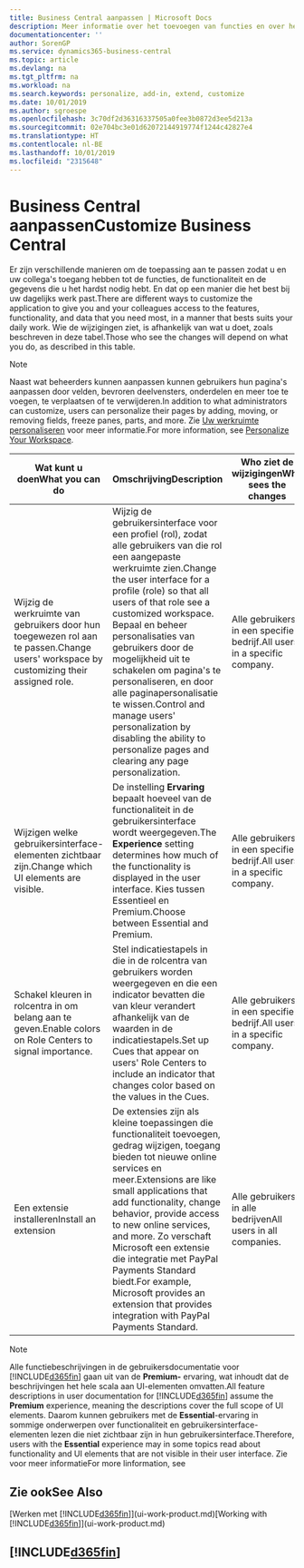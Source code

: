 ```yaml
---
title: Business Central aanpassen | Microsoft Docs
description: Meer informatie over het toevoegen van functies en over het aanpassen van Business Central
documentationcenter: ''
author: SorenGP
ms.service: dynamics365-business-central
ms.topic: article
ms.devlang: na
ms.tgt_pltfrm: na
ms.workload: na
ms.search.keywords: personalize, add-in, extend, customize
ms.date: 10/01/2019
ms.author: sgroespe
ms.openlocfilehash: 3c70df2d36316337505a0fee3b0872d3ee5d213a
ms.sourcegitcommit: 02e704bc3e01d62072144919774f1244c42827e4
ms.translationtype: HT
ms.contentlocale: nl-BE
ms.lasthandoff: 10/01/2019
ms.locfileid: "2315648"
---
```

# <a name="customize-business-central"></a><span data-ttu-id="dd5a6-103">Business Central aanpassen</span><span class="sxs-lookup"><span data-stu-id="dd5a6-103">Customize Business Central</span></span>
<span data-ttu-id="dd5a6-104">Er zijn verschillende manieren om de toepassing aan te passen zodat u en uw collega's toegang hebben tot de functies, de functionaliteit en de gegevens die u het hardst nodig hebt. En dat op een manier die het best bij uw dagelijks werk past.</span><span class="sxs-lookup"><span data-stu-id="dd5a6-104">There are different ways to customize the application to give you and your colleagues access to the features, functionality, and data that you need most, in a manner that bests suits your daily work.</span></span> <span data-ttu-id="dd5a6-105">Wie de wijzigingen ziet, is afhankelijk van wat u doet, zoals beschreven in deze tabel.</span><span class="sxs-lookup"><span data-stu-id="dd5a6-105">Those who see the changes will depend on what you do, as described in this table.</span></span>

> [!NOTE]
> <span data-ttu-id="dd5a6-106">Naast wat beheerders kunnen aanpassen kunnen gebruikers hun pagina's aanpassen door velden, bevroren deelvensters, onderdelen en meer toe te voegen, te verplaatsen of te verwijderen.</span><span class="sxs-lookup"><span data-stu-id="dd5a6-106">In addition to what administrators can customize, users can personalize their pages by adding, moving, or removing fields, freeze panes, parts, and more.</span></span> <span data-ttu-id="dd5a6-107">Zie [Uw werkruimte personaliseren](ui-personalization-user.md) voor meer informatie.</span><span class="sxs-lookup"><span data-stu-id="dd5a6-107">For more information, see [Personalize Your Workspace](ui-personalization-user.md).</span></span>

| <span data-ttu-id="dd5a6-108">Wat kunt u doen</span><span class="sxs-lookup"><span data-stu-id="dd5a6-108">What you can do</span></span>    |  <span data-ttu-id="dd5a6-109">Omschrijving</span><span class="sxs-lookup"><span data-stu-id="dd5a6-109">Description</span></span>  |  <span data-ttu-id="dd5a6-110">Who ziet de wijzigingen</span><span class="sxs-lookup"><span data-stu-id="dd5a6-110">Who sees the changes</span></span>  |  <span data-ttu-id="dd5a6-111">Meer informatie</span><span class="sxs-lookup"><span data-stu-id="dd5a6-111">More information</span></span>  |
|-----|---------------|---------|-------|
|<span data-ttu-id="dd5a6-112">Wijzig de werkruimte van gebruikers door hun toegewezen rol aan te passen.</span><span class="sxs-lookup"><span data-stu-id="dd5a6-112">Change users' workspace by customizing their assigned role.</span></span>|<span data-ttu-id="dd5a6-113">Wijzig de gebruikersinterface voor een profiel (rol), zodat alle gebruikers van die rol een aangepaste werkruimte zien.</span><span class="sxs-lookup"><span data-stu-id="dd5a6-113">Change the user interface for a profile (role) so that all users of that role see a customized workspace.</span></span> <span data-ttu-id="dd5a6-114">Bepaal en beheer personalisaties van gebruikers door de mogelijkheid uit te schakelen om pagina's te personaliseren, en door alle paginapersonalisatie te wissen.</span><span class="sxs-lookup"><span data-stu-id="dd5a6-114">Control and manage users' personalization by disabling the ability to personalize pages and clearing any page personalization.</span></span>|<span data-ttu-id="dd5a6-115">Alle gebruikers in een specifiek bedrijf.</span><span class="sxs-lookup"><span data-stu-id="dd5a6-115">All users in a specific company.</span></span>|[<span data-ttu-id="dd5a6-116">Pagina's aanpassen voor profielen</span><span class="sxs-lookup"><span data-stu-id="dd5a6-116">Customize Pages for Profiles</span></span>](ui-personalization-manage.md)|
|<span data-ttu-id="dd5a6-117">Wijzigen welke gebruikersinterface-elementen zichtbaar zijn.</span><span class="sxs-lookup"><span data-stu-id="dd5a6-117">Change which UI elements are visible.</span></span>|<span data-ttu-id="dd5a6-118">De instelling **Ervaring** bepaalt hoeveel van de functionaliteit in de gebruikersinterface wordt weergegeven.</span><span class="sxs-lookup"><span data-stu-id="dd5a6-118">The **Experience** setting determines how much of the functionality is displayed in the user interface.</span></span> <span data-ttu-id="dd5a6-119">Kies tussen Essentieel en Premium.</span><span class="sxs-lookup"><span data-stu-id="dd5a6-119">Choose between Essential and Premium.</span></span>|<span data-ttu-id="dd5a6-120">Alle gebruikers in een specifiek bedrijf.</span><span class="sxs-lookup"><span data-stu-id="dd5a6-120">All users in a specific company.</span></span>|[<span data-ttu-id="dd5a6-121">Wijzigen welke functies worden weergegeven</span><span class="sxs-lookup"><span data-stu-id="dd5a6-121">Change Which Features are Displayed</span></span>](ui-experiences.md)|
|<span data-ttu-id="dd5a6-122">Schakel kleuren in rolcentra in om belang aan te geven.</span><span class="sxs-lookup"><span data-stu-id="dd5a6-122">Enable colors on Role Centers to signal importance.</span></span>|<span data-ttu-id="dd5a6-123">Stel indicatiestapels in die in de rolcentra van gebruikers worden weergegeven en die een indicator bevatten die van kleur verandert afhankelijk van de waarden in de indicatiestapels.</span><span class="sxs-lookup"><span data-stu-id="dd5a6-123">Set up Cues that appear on users' Role Centers to include an indicator that changes color based on the values in the Cues.</span></span>|<span data-ttu-id="dd5a6-124">Alle gebruikers in een specifiek bedrijf.</span><span class="sxs-lookup"><span data-stu-id="dd5a6-124">All users in a specific company.</span></span>|[<span data-ttu-id="dd5a6-125">Een gekleurde indicator instellen voor indicatiestapels</span><span class="sxs-lookup"><span data-stu-id="dd5a6-125">Set Up a Colored Indicator on Cues</span></span>](admin-how-set-up-colored-indicator-on-cues.md)|
|<span data-ttu-id="dd5a6-126">Een extensie installeren</span><span class="sxs-lookup"><span data-stu-id="dd5a6-126">Install an extension</span></span>|<span data-ttu-id="dd5a6-127">De extensies zijn als kleine toepassingen die functionaliteit toevoegen, gedrag wijzigen, toegang bieden tot nieuwe online services en meer.</span><span class="sxs-lookup"><span data-stu-id="dd5a6-127">Extensions are like small applications that add functionality, change behavior, provide access to new online services, and more.</span></span> <span data-ttu-id="dd5a6-128">Zo verschaft Microsoft een extensie die integratie met PayPal Payments Standard biedt.</span><span class="sxs-lookup"><span data-stu-id="dd5a6-128">For example, Microsoft provides an extension that provides integration with PayPal Payments Standard.</span></span>|<span data-ttu-id="dd5a6-129">Alle gebruikers in alle bedrijven</span><span class="sxs-lookup"><span data-stu-id="dd5a6-129">All users in all companies.</span></span>|[<span data-ttu-id="dd5a6-130">Aanpassen met behulp van extensies</span><span class="sxs-lookup"><span data-stu-id="dd5a6-130">Customizing Using Extensions</span></span>](ui-extensions.md)|
> [!NOTE]
> <span data-ttu-id="dd5a6-131">Alle functiebeschrijvingen in de gebruikersdocumentatie voor [!INCLUDE[d365fin](includes/d365fin_md.md)] gaan uit van de **Premium-** ervaring, wat inhoudt dat de beschrijvingen het hele scala aan UI-elementen omvatten.</span><span class="sxs-lookup"><span data-stu-id="dd5a6-131">All feature descriptions in user documentation for [!INCLUDE[d365fin](includes/d365fin_md.md)] assume the **Premium** experience, meaning the descriptions cover the full scope of UI elements.</span></span> <span data-ttu-id="dd5a6-132">Daarom kunnen gebruikers met de **Essential**-ervaring in sommige onderwerpen over functionaliteit en gebruikersinterface-elementen lezen die niet zichtbaar zijn in hun gebruikersinterface.</span><span class="sxs-lookup"><span data-stu-id="dd5a6-132">Therefore, users with the **Essential** experience may in some topics read about functionality and UI elements that are not visible in their user interface.</span></span> <span data-ttu-id="dd5a6-133">Zie voor meer informatie</span><span class="sxs-lookup"><span data-stu-id="dd5a6-133">For more linformation, see</span></span>

## <a name="see-also"></a><span data-ttu-id="dd5a6-134">Zie ook</span><span class="sxs-lookup"><span data-stu-id="dd5a6-134">See Also</span></span>
<span data-ttu-id="dd5a6-135">[Werken met [!INCLUDE[d365fin](includes/d365fin_md.md)]](ui-work-product.md)</span><span class="sxs-lookup"><span data-stu-id="dd5a6-135">[Working with [!INCLUDE[d365fin](includes/d365fin_md.md)]](ui-work-product.md)</span></span>  

## [!INCLUDE[d365fin](includes/free_trial_md.md)]  

